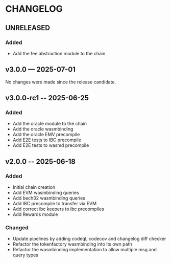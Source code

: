 # CHANGELOG

## UNRELEASED

### Added

- Add the fee abstraction module to the chain

## v3.0.0 — 2025-07-01

No changes were made since the release candidate.

## v3.0.0-rc1 -- 2025-06-25

### Added

- Add the oracle module to the chain
- Add the oracle wasmbinding
- Add the oracle EMV precompile
- Add E2E tests to IBC precompile
- Add E2E tests to wasmd precompile

## v2.0.0 -- 2025-06-18

### Added

- Initial chain creation
- Add EVM wasmbinding queries
- Add bech32 wasmbinding queries
- Add IBC precompile to transfer via EVM
- Add correct ibc keepers to ibc precompiles
- Add Rewards module

### Changed

- Update pipelines by adding codeql, codecov and changelog diff checker
- Refactor the tokenfactory wasmbinding into its own path
- Refactor the wasmbinding implementation to allow multiple msg and query types
